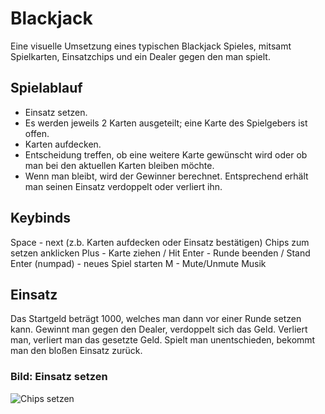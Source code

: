 # Blackjack
Eine visuelle Umsetzung eines typischen Blackjack Spieles, mitsamt Spielkarten, Einsatzchips und ein Dealer gegen den man spielt.

## Spielablauf
- Einsatz setzen.
- Es werden jeweils 2 Karten ausgeteilt; eine Karte des Spielgebers ist offen.
- Karten aufdecken.
- Entscheidung treffen, ob eine weitere Karte gewünscht wird oder ob man bei den aktuellen Karten bleiben möchte.
- Wenn man bleibt, wird der Gewinner berechnet. Entsprechend erhält man seinen Einsatz verdoppelt oder verliert ihn.

## Keybinds
Space - next (z.b. Karten aufdecken oder Einsatz bestätigen)
Chips zum setzen anklicken
Plus - Karte ziehen / Hit
Enter - Runde beenden / Stand
Enter (numpad) - neues Spiel starten
M - Mute/Unmute Musik

## Einsatz
Das Startgeld beträgt 1000, welches man dann vor einer Runde setzen kann.
Gewinnt man gegen den Dealer, verdoppelt sich das Geld. 
Verliert man, verliert man das gesetzte Geld.
Spielt man unentschieden, bekommt man den bloßen Einsatz zurück.

### Bild: Einsatz setzen
![Chips setzen](https://i.ibb.co/swbYJ59/Screenshot-2024-03-26-103728.png)
